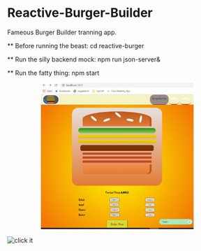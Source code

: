 # Reactive-Burger-Builder


Fameous Burger Builder tranning app.



** Before running the beast:
cd reactive-burger

** Run the silly backend mock:
npm run json-server&

** Run the fatty thing:
npm start


<p align="center">
  <img src="https://github.com/wlad267/reactive-burger-builder/blob/master/the_fatty_thing.PNG" width="350" title="hover text">
</p>

![click it](https://github.com/wlad267/reactive-burger-builder/the_fatty_thing.png)